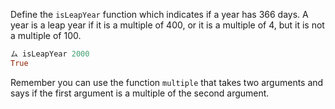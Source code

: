 Define the `isLeapYear` function which indicates if a year has 366 days.   A year is a leap year if it is a multiple of 400, or it is a multiple of 4, but it is not a multiple of 100.


```haskell
ム isLeapYear 2000
True
```

Remember you can use the function `multiple` that takes two arguments and says if the first argument is a multiple of the second argument.


